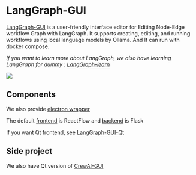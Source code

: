 # LangGraph-GUI

[LangGraph-GUI](https://github.com/LangGraph-GUI/LangGraph-GUI) is a user-friendly interface editor for Editing Node-Edge workflow Graph with LangGraph. It supports creating, editing, and running workflows using local language models by Ollama. And It can run with docker compose.

*If you want to learn more about LangGraph, we also have learning LangGraph for dummy : [LangGraph-learn](https://github.com/LangGraph-GUI/LangGraph-learn)*

![](https://raw.githubusercontent.com/LangGraph-GUI/LangGraph-GUI-frontend/main/cover.webp)

## Components

We also provide [electron wrapper](https://github.com/LangGraph-GUI/LangGraph-GUI)

The default [frontend](https://github.com/LangGraph-GUI/LangGraph-GUI-frontend) is ReactFlow and [backend](https://github.com/LangGraph-GUI/LangGraph-GUI-backend) is Flask

If you want Qt frontend, see [LangGraph-GUI-Qt](https://github.com/LangGraph-GUI/LangGraph-GUI-Qt)


## Side project
We also have Qt version of [CrewAI-GUI](https://github.com/LangGraph-GUI/CrewAI-GUI)
